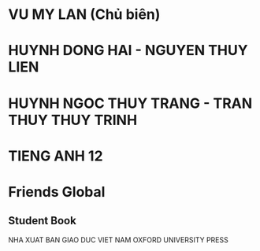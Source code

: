 # VU MY LAN (Chủ biên)

# HUYNH DONG HAI - NGUYEN THUY LIEN

# HUYNH NGOC THUY TRANG - TRAN THUY THUY TRINH

# TIENG ANH 12

# Friends Global

## Student Book

NHA XUAT BAN GIAO DUC VIET NAM OXFORD UNIVERSITY PRESS